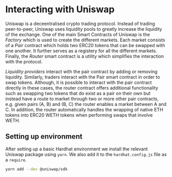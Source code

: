 # Interacting with Uniswap

Uniswap is a deceentralised crypto trading protocol. Instead of trading peer-to-peer, Uniswap uses liquidity pools to greatly increase the liquidity of the exchange. One of the main Smart Contracts of Uniswap is the *Factory* which is used to create the different markets. Each market consists of a *Pair* contract which holds two ERC20 tokens that can be swapped with one another. It further serves as a registery for all the different markets. Finally, the *Router* smart contract is a utility which simplifies the interaction with the protocol.

*Liquidity providers* interact with the pair contract by adding or removing liquidity. Similarly, traders interact with the Pair smart contract in order to swap tokens. Although, it is possible to interact with the pair contract directly in these cases, the router contract offers additional functionality such as swapping two tokens that do exist as a pair on their own but instead have a route to market through two or more other pair contracts, e.g. given pairs (A, B) and (B, C) the router enables a market between A and C. In addition, the router automatically handles the wrapping of native ETH tokens into ERC20 WETH tokens when performing swaps that involve WETH.


## Setting up environment

After setting up a basic Hardhat environment we install the relevant Uniswap package using `yarn`. We also add it to the `hardhat.config.js` file as a `require`.

```bash
yarn add --dev @uniswap/sdk 
```